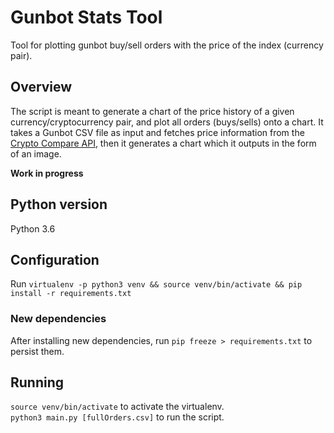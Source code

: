 # Gunbot Stats Tool
Tool for plotting gunbot buy/sell orders with the price of the index (currency pair).

## Overview
The script is meant to generate a chart of the price history of a given
currency/cryptocurrency pair, and plot all orders (buys/sells) onto a chart.
It takes a Gunbot CSV file as input and fetches price information from the
[Crypto Compare API](https://www.cryptocompare.com/api/#), then it generates
a chart which it outputs in the form of an image.

**Work in progress**

## Python version
Python 3.6

## Configuration
Run `virtualenv -p python3 venv && source venv/bin/activate && pip install -r requirements.txt`

### New dependencies
After installing new dependencies, run `pip freeze > requirements.txt` to persist them.

## Running
`source venv/bin/activate` to activate the virtualenv.<br>
`python3 main.py [fullOrders.csv]` to run the script.

